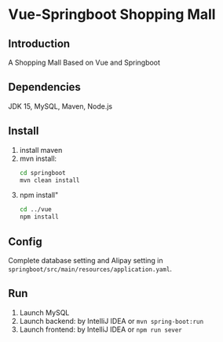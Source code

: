 # Vue-Springboot Shopping Mall

## Introduction
A Shopping Mall Based on Vue and Springboot

## Dependencies
JDK 15, MySQL, Maven, Node.js

## Install
1. install maven 
2. mvn install:
    ```bash
    cd springboot
    mvn clean install
    ```
3. npm install"
   ```bash
   cd ../vue
   npm install
   ```

## Config
Complete database setting and Alipay setting in `springboot/src/main/resources/application.yaml`.

## Run
1. Launch MySQL
2. Launch backend: by IntelliJ IDEA or `mvn spring-boot:run`
3. Launch frontend: by IntelliJ IDEA or `npm run sever`
